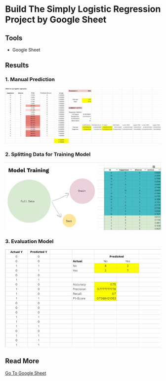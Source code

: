 # Build The Simply Logistic Regression Project by Google Sheet

## Tools
* Google Sheet 

## Results

### 1. Manual Prediction
![alt text](Prediction.jpg)

### 2. Splitting Data for Training Model
![alt text](Splitting_Training.jpg)

### 3. Evaluation Model
![alt text](Evaluation.jpg)

## Read More
[Go To Google Sheet](https://docs.google.com/spreadsheets/d/12jumbfku9tRdP6cRD-UBnuYk2OJ2xKoIpHTITP-ijc4/edit?usp=sharing)
